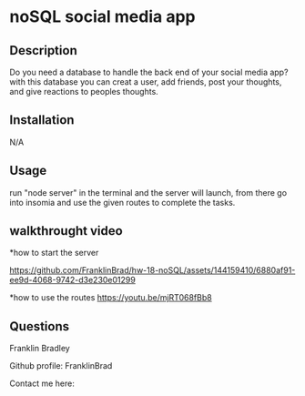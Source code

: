 # noSQL social media app
 
  ## Description
  
  Do you need a database to handle the back end of your social media app? with this database you can creat a user, add friends, post your thoughts, and give reactions to peoples thoughts.
 
  ## Installation
 
  N/A
  
  ## Usage
 
  run "node server" in the terminal and the server will launch, from there go into insomia and use the given routes to complete the tasks.

  ## walkthrought video

  *how to start the server

https://github.com/FranklinBrad/hw-18-noSQL/assets/144159410/6880af91-ee9d-4068-9742-d3e230e01299



  *how to use the routes
https://youtu.be/mjRT068fBb8


  ## Questions

  Franklin Bradley
  
  Github profile: FranklinBrad

  Contact me here: 

